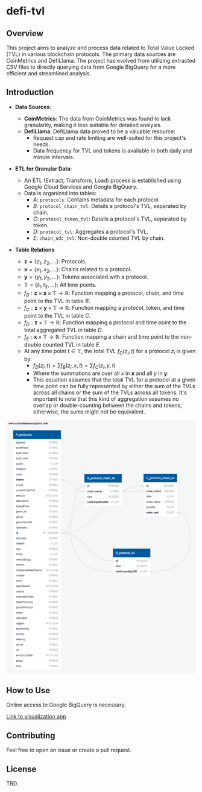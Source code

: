 # defi-tvl

## Overview
This project aims to analyze and process data related to Total Value Locked (TVL) in various blockchain protocols. The primary data sources are CoinMetrics and DefiLlama. The project has evolved from utilizing extracted CSV files to directly querying data from Google BigQuery for a more efficient and streamlined analysis.

## Introduction
- **Data Sources**:
  - **CoinMetrics**: The data from CoinMetrics was found to lack granularity, making it less suitable for detailed analysis.
  - **DefiLlama**: DefiLlama data proved to be a valuable resource:
    - Request cap and rate limiting are well-suited for this project's needs.
    - Data frequency for TVL and tokens is available in both daily and minute intervals.
    
- **ETL for Granular Data**:
  - An ETL (Extract, Transform, Load) process is established using Google Cloud Services and Google BigQuery.
  - Data is organized into tables:
    - $A$: `protocols`: Contains metadata for each protocol.
    - $B$: `protocol_chain_tvl`: Details a protocol's TVL, separated by chain.
    - $C$: `protocol_token_tvl`: Details a protocol's TVL, separated by token.
    - $D$: `protocol_tvl`: Aggregates a protocol's TVL.
    - $E$: `chain_ndc_tvl`: Non-double counted TVL by chain.

- **Table Relations**
  - $\mathbf{z} = \{z_1, z_2, \dots\}$: Protocols.
  - $\mathbf{x} = \{x_1, x_2, \dots\}$: Chains related to a protocol.
  - $\mathbf{y} = \{y_1, y_2, \dots\}$: Tokens associated with a protocol.
  - $\mathbb{T} = \{t_1, t_2, \dots\}$: All time points.
  - $f_B: \mathbf{z} \times \mathbf{x} \times \mathbb{T} \rightarrow \mathbb{R}$: Function mapping a protocol, chain, and time point to the TVL in table $B$.
  - $f_C: \mathbf{z} \times \mathbf{y} \times \mathbb{T} \rightarrow \mathbb{R}$: Function mapping a protocol, token, and time point to the TVL in table $C$.
  - $f_D: \mathbf{z} \times \mathbb{T} \rightarrow \mathbb{R}$: Function mapping a protocol and time point to the total aggregated TVL in table $D$.
  - $f_E: \mathbf{x} \times \mathbb{T} \rightarrow \mathbb{R}$: Function mapping a chain and time point to the non-double counted TVL in table $E$.
  - At any time point $t \in \mathbb{T}$, the total TVL $f_D(z_i, t)$ for a protocol $z_i$ is given by:
    - $f_D(z_i, t) = \sum f_B(z_i, x, t) = \sum f_C(z_i, y, t)$
    - Where the summations are over all $x$ in $\mathbf{x}$ and all $y$ in $\mathbf{y}$.
    - This equation assumes that the total TVL for a protocol at a given time point can be fully represented by either the sum of the TVLs across all chains or the sum of the TVLs across all tokens. It's important to note that this kind of aggregation assumes no overlap or double-counting between the chains and tokens; otherwise, the sums might not be equivalent.

![Database Schema](data/tvl/db/db_schema.png)

## How to Use
Online access to Google BigQuery is necessary. 

[Link to visualization app](https://defi-tvl.streamlit.app/)

## Contributing
Feel free to open an issue or create a pull request.

## License
TBD.
